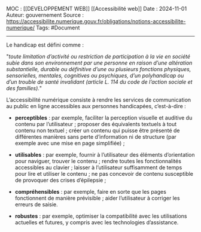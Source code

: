 
MOC : [[DEVELOPPEMENT WEB]] [[Accessibilité web]]
Date : 2024-11-01
Auteur: gouvernement
Source : https://accessibilite.numerique.gouv.fr/obligations/notions-accessibilite-numerique/
Tags: #Document

---

Le handicap est défini comme :

"*toute limitation d’activité ou restriction de participation à la vie en société subie dans son environnement par une personne en raison d’une altération substantielle, durable ou définitive d’une ou plusieurs fonctions physiques, sensorielles, mentales, cognitives ou psychiques, d’un polyhandicap ou d’un trouble de santé invalidant (article L. 114 du code de l’action sociale et des familles).*"

L’accessibilité numérique consiste à rendre les services de communication au public en ligne accessibles aux personnes handicapées, c’est-à-dire :

- **perceptibles** : par exemple, faciliter la perception visuelle et auditive du contenu par l’utilisateur ; proposer des équivalents textuels à tout contenu non textuel ; créer un contenu qui puisse être présenté de différentes manières sans perte d’information ni de structure (par exemple avec une mise en page simplifiée) ;

- **utilisables** : par exemple, fournir à l’utilisateur des éléments d’orientation pour naviguer, trouver le contenu ; rendre toutes les fonctionnalités accessibles au clavier ; laisser à l’utilisateur suffisamment de temps pour lire et utiliser le contenu ; ne pas concevoir de contenu susceptible de provoquer des crises d’épilepsie ;

- **compréhensibles** : par exemple, faire en sorte que les pages fonctionnent de manière prévisible ; aider l’utilisateur à corriger les erreurs de saisie.

- **robustes** : par exemple, optimiser la compatibilité avec les utilisations actuelles et futures, y compris avec les technologies d’assistance.